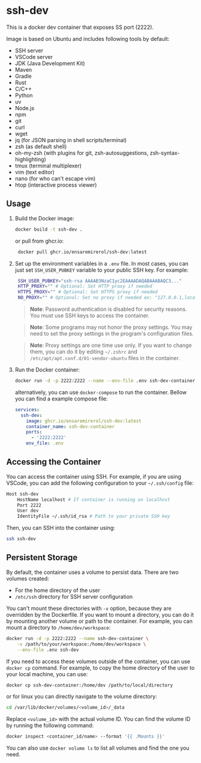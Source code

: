 # ssh-dev

This is a docker dev container that exposes SS port (2222).

Image is based on Ubuntu and includes following tools by default:

- SSH server
- VSCode server
- JDK (Java Development Kit)
- Maven
- Gradle
- Rust
- C/C++
- Python
- uv
- Node.js
- npm
- git
- curl
- wget
- jq (for JSON parsing in shell scripts/terminal)
- zsh (as default shell)
- oh-my-zsh (with plugins for git, zsh-autosuggestions, zsh-syntax-highlighting)
- tmux (terminal multiplexer)
- vim (text editor)
- nano (for who can't escape vim)
- htop (interactive process viewer)

## Usage

1. Build the Docker image:

   ```bash
   docker build -t ssh-dev .
   ```

   or pull from ghcr.io:

   ```bash
    docker pull ghcr.io/ensaremirerol/ssh-dev:latest
   ```

2. Set up the environment variables in a `.env` file. In most cases, you can
   just set `SSH_USER_PUBKEY` variable to your public SSH key. For example:

   ```bash
    SSH_USER_PUBKEY="ssh-rsa AAAAB3NzaC1yc2EAAAADAQABAAABAQC3..."
    HTTP_PROXY="" # Optional: Set HTTP proxy if needed
    HTTPS_PROXY="" # Optional: Set HTTPS proxy if needed
    NO_PROXY="" # Optional: Set no proxy if needed ex: "127.0.0.1,localhost"
   ```

   > **Note**: Password authentication is disabled for security reasons. You
   > must use SSH keys to access the container.

   > **Note**: Some programs may not honor the proxy settings. You may need to
   > set the proxy settings in the program's configuration files.

   > **Note**: Proxy settings are one time use only. If you want to change them,
   > you can do it by editing `~/.zshrc` and
   > `/etc/apt/apt.conf.d/01-vendor-ubuntu` files in the container.

3. Run the Docker container:

   ```bash
   docker run -d -p 2222:2222 --name --env-file .env ssh-dev-container ssh-dev
   ```

   alternatively, you can use `docker-compose` to run the container. Bellow you
   can find a example compose file:

   ```yml
   services:
     ssh-dev:
       image: ghcr.io/ensaremirerol/ssh-dev:latest
       container_name: ssh-dev-container
       ports:
         - '2222:2222'
       env_file: .env
   ```

## Accessing the Container

You can access the container using SSH. For example, if you are using VSCode,
you can add the following configuration to your `~/.ssh/config` file:

```bash
Host ssh-dev
    HostName localhost # If container is running on localhost
    Port 2222
    User dev
    IdentityFile ~/.ssh/id_rsa # Path to your private SSH key
```

Then, you can SSH into the container using:

```bash
ssh ssh-dev
```

## Persistent Storage

By default, the container uses a volume to persist data. There are two volumes
created:

- For the home directory of the user
- `/etc/ssh` directory for SSH server configuration

You can't mount these directories with `-v` option, because they are overridden
by the Dockerfile. If you want to mount a directory, you can do it by mounting
another volume or path to the container. For example, you can mount a directory
to `/home/dev/workspace`:

```bash
docker run -d -p 2222:2222 --name ssh-dev-container \
    -v /path/to/your/workspace:/home/dev/workspace \
    --env-file .env ssh-dev
```

If you need to access these volumes outside of the container, you can use
`docker cp` command. For example, to copy the home directory of the user to your
local machine, you can use:

```bash
docker cp ssh-dev-container:/home/dev /path/to/local/directory
```

or for linux you can directly navigate to the volume directory:

```bash
cd /var/lib/docker/volumes/<volume_id>/_data
```

Replace `<volume_id>` with the actual volume ID. You can find the volume ID by
running the following command:

```bash
docker inspect <container_id/name> --format '{{ .Mounts }}'
```

You can also use `docker volume ls` to list all volumes and find the one you
need.
